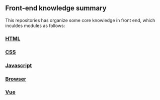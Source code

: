 ## Front-end knowledge summary

This repositories has organize some core knowledge in front end, which inculdes modules as follows:

### [HTML](./HTML/html.md)
### [CSS](./CSS/css.md)
### [Javascript](./Javascript/js.md)
### [Browser](./)
### [Vue](./)